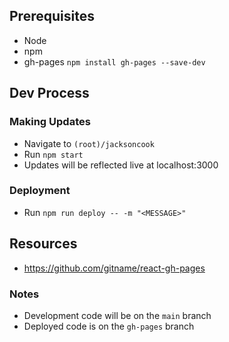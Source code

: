 ## Prerequisites
- Node
- npm
- gh-pages `npm install gh-pages --save-dev`

## Dev Process

### Making Updates
- Navigate to `(root)/jacksoncook`
- Run `npm start`
- Updates will be reflected live at localhost:3000

### Deployment
- Run `npm run deploy -- -m "<MESSAGE>"`

## Resources
- https://github.com/gitname/react-gh-pages

### Notes
- Development code will be on the `main` branch
- Deployed code is on the `gh-pages` branch
